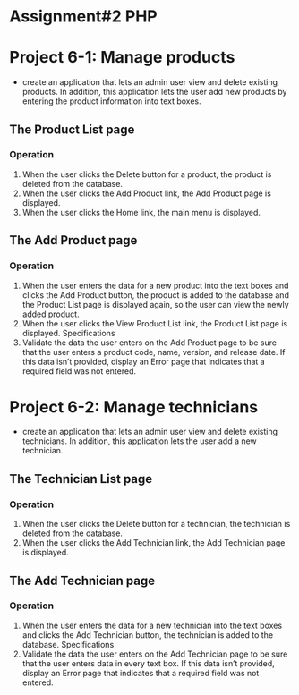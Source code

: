 # Assignment#2 PHP

# Project 6-1:	Manage products
* create an application that lets an admin user view and delete existing products. In addition, this application lets the user add new products by entering the product information into text boxes.
## The Product List page
### Operation
1. When the user clicks the Delete button for a product, the product is deleted from the database.
2.	When the user clicks the Add Product link, the Add Product page is displayed.
3.	When the user clicks the Home link, the main menu is displayed.
## The Add Product page

### Operation
1.	When the user enters the data for a new product into the text boxes and clicks the Add Product button, the product is added to the database and the Product List page is displayed again, so the user can view the newly added product.
2.	When the user clicks the View Product List link, the Product List page is displayed.
Specifications
3.	Validate the data the user enters on the Add Product page to be sure that the user enters a product code, name, version, and release date. If this data isn’t provided, display an Error page that indicates that a required field was not entered.


# Project 6-2:	Manage technicians
* create an application that lets an admin user view and delete existing technicians. In addition, this application lets the user add a new technician.

## The Technician List page
### Operation
1.	When the user clicks the Delete button for a technician, the technician is deleted from the database.
2.	When the user clicks the Add Technician link, the Add Technician page is displayed.

## The Add Technician page

### Operation
1.	When the user enters the data for a new technician into the text boxes and clicks the Add Technician button, the technician is added to the database.
Specifications
2.	Validate the data the user enters on the Add Technician page to be sure that the user enters data in every text box. If this data isn’t provided, display an Error page that indicates that a required field was not entered.


